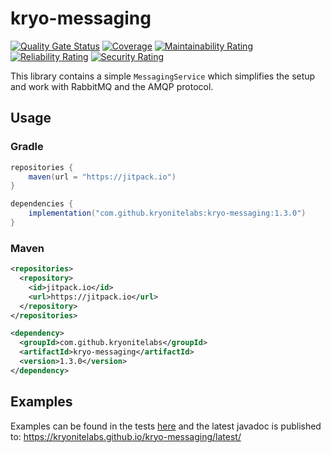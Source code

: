 # kryo-messaging
[![Quality Gate Status](https://sonarcloud.io/api/project_badges/measure?project=kryonitelabs_kryo-messaging&metric=alert_status)](https://sonarcloud.io/summary/new_code?id=kryonitelabs_kryo-messaging)
[![Coverage](https://sonarcloud.io/api/project_badges/measure?project=kryonitelabs_kryo-messaging&metric=coverage)](https://sonarcloud.io/summary/new_code?id=kryonitelabs_kryo-messaging)
[![Maintainability Rating](https://sonarcloud.io/api/project_badges/measure?project=kryonitelabs_kryo-messaging&metric=sqale_rating)](https://sonarcloud.io/summary/new_code?id=kryonitelabs_kryo-messaging)
[![Reliability Rating](https://sonarcloud.io/api/project_badges/measure?project=kryonitelabs_kryo-messaging&metric=reliability_rating)](https://sonarcloud.io/summary/new_code?id=kryonitelabs_kryo-messaging)
[![Security Rating](https://sonarcloud.io/api/project_badges/measure?project=kryonitelabs_kryo-messaging&metric=security_rating)](https://sonarcloud.io/summary/new_code?id=kryonitelabs_kryo-messaging)

This library contains a simple `MessagingService` which simplifies the setup and work
with RabbitMQ and the AMQP protocol.

## Usage
### Gradle
```java
repositories {
    maven(url = "https://jitpack.io")
}

dependencies {
    implementation("com.github.kryonitelabs:kryo-messaging:1.3.0")
}
```

### Maven
```xml
<repositories>
  <repository>
    <id>jitpack.io</id>
    <url>https://jitpack.io</url>
  </repository>
</repositories>

<dependency>
  <groupId>com.github.kryonitelabs</groupId>
  <artifactId>kryo-messaging</artifactId>
  <version>1.3.0</version>
</dependency>
```
## Examples
Examples can be found in the tests [here](src/test/java/org/kryonite/kryomessaging/service/DefaultMessagingServiceTest.java) and the latest
javadoc is published to:
https://kryonitelabs.github.io/kryo-messaging/latest/
